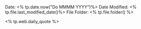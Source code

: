 Date: <% tp.date.now("Do MMMM YYYY")%>
Date Modified: <% tp.file.last_modified_date()%>
File Folder: <% tp.file.folder() %>

<% tp.web.daily_quote %>